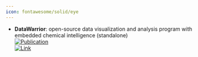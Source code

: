 ```yaml
---
icon: fontawesome/solid/eye
---
```


- **DataWarrior**: open-source data visualization and analysis program with embedded chemical intelligence (standalone)  
	[![Publication](https://img.shields.io/badge/Publication-Citations:1184-blue?style=for-the-badge&logo=bookstack)](https://doi.org/10.1021/ci500588j)  
	[![Link](https://img.shields.io/badge/Link-online-brightgreen?style=for-the-badge&logo=cachet&logoColor=65FF8F)](http://www.openmolecules.org/datawarrior/download.html)  
